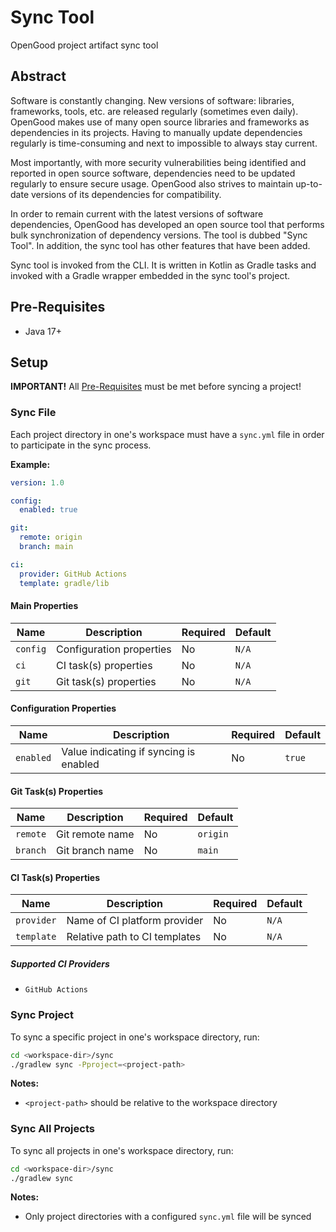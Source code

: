 # Sync Tool

OpenGood project artifact sync tool

## Abstract

Software is constantly changing. New versions of software: libraries,
frameworks, tools, etc. are released regularly (sometimes even daily). OpenGood
makes use of many open source libraries and frameworks as dependencies in
its projects. Having to manually update dependencies regularly is time-consuming
and next to impossible to always stay current.

Most importantly, with more security vulnerabilities being identified and
reported in open source software, dependencies need to be updated regularly to
ensure secure usage. OpenGood also strives to maintain up-to-date versions of
its dependencies for compatibility.

In order to remain current with the latest versions of software dependencies,
OpenGood has developed an open source tool that performs bulk synchronization
of dependency versions. The tool is dubbed "Sync Tool". In addition, the sync
tool has other features that have been added.

Sync tool is invoked from the CLI. It is written in Kotlin as Gradle tasks and
invoked with a Gradle wrapper embedded in the sync tool's project.

## Pre-Requisites

* Java 17+

## Setup

**IMPORTANT!** All [Pre-Requisites](#pre-requisites) must be met before
syncing a project!

### Sync File

Each project directory in one's workspace must have a `sync.yml` file in order
to participate in the sync process.

**Example:**

```yaml
version: 1.0

config:
  enabled: true

git:
  remote: origin
  branch: main

ci:
  provider: GitHub Actions
  template: gradle/lib
```

#### Main Properties

| Name      | Description                            | Required | Default |
|-----------|----------------------------------------|----------|---------|
| `config`  | Configuration properties               | No       | `N/A`   |
| `ci`      | CI task(s) properties                  | No       | `N/A`   |
| `git`     | Git task(s) properties                 | No       | `N/A`   |

#### Configuration Properties

| Name      | Description                            | Required | Default |
|-----------|----------------------------------------|----------|---------|
| `enabled` | Value indicating if syncing is enabled | No       | `true`  |

#### Git Task(s) Properties

| Name     | Description     | Required | Default  |
|----------|-----------------|----------|----------|
| `remote` | Git remote name | No       | `origin` |
| `branch` | Git branch name | No       | `main`   |

#### CI Task(s) Properties

| Name       | Description                   | Required | Default |
|------------|-------------------------------|----------|---------|
| `provider` | Name of CI platform provider  | No       | `N/A`   |
| `template` | Relative path to CI templates | No       | `N/A`   |

##### Supported CI Providers

* `GitHub Actions`

### Sync Project

To sync a specific project in one's workspace directory, run:

```bash
cd <workspace-dir>/sync
./gradlew sync -Pproject=<project-path>
```

**Notes:**

* `<project-path>` should be relative to the workspace directory

### Sync All Projects

To sync all projects in one's workspace directory, run:

```bash
cd <workspace-dir>/sync
./gradlew sync
```

**Notes:**

* Only project directories with a configured `sync.yml` file will be synced
